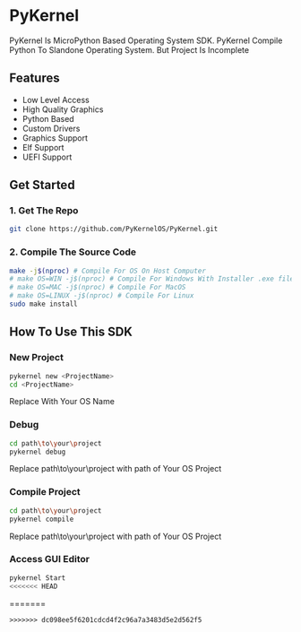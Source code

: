 # PyKernel
PyKernel Is MicroPython Based Operating System SDK. PyKernel Compile Python To Slandone Operating System. But Project Is Incomplete

## Features
- Low Level Access
- High Quality Graphics
- Python Based
- Custom Drivers
- Graphics Support
- Elf Support
- UEFI Support

## Get Started

### 1. Get The Repo
```bash
git clone https://github.com/PyKernelOS/PyKernel.git
```
### 2. Compile The Source Code
```bash
make -j$(nproc) # Compile For OS On Host Computer
# make OS=WIN -j$(nproc) # Compile For Windows With Installer .exe file
# make OS=MAC -j$(nproc) # Compile For MacOS
# make OS=LINUX -j$(nproc) # Compile For Linux
sudo make install
```

## How To Use This SDK

### New Project
```bash
pykernel new <ProjectName>
cd <ProjectName>
```
Replace <ProjectName> With Your OS Name

### Debug
```bash
cd path\to\your\project
pykernel debug
```
Replace path\to\your\project with path of Your OS Project

### Compile Project
```bash
cd path\to\your\project
pykernel compile
```
Replace path\to\your\project with path of Your OS Project

### Access GUI Editor
```bash
pykernel Start
<<<<<<< HEAD
```
=======
```
>>>>>>> dc098ee5f6201cdcd4f2c96a7a3483d5e2d562f5
